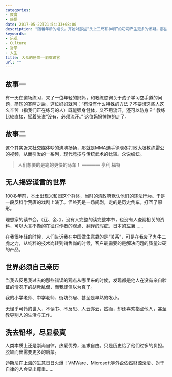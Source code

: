 ```yaml
---
categories:
- 教育
- 感悟
date: 2017-05-22T21:54:33+08:00
description: "随着年龄的增长，开始对那些“头上三尺有神明”的叨叨产生更多的怀疑。那些个道听途说的、屁股决定脑袋的偏见究竟该如何处置？当一大波僵尸来袭的时候，如何躲过？如何伪装？又如何拯救？"
keywords:
- 乐观
- Culture
- 哲学
- 人生
title: 大众的扭曲——戳穿谎言
url: ""
---
```


## 故事一

有一天在道场练习，来了一位年轻的妈妈，和教练咨询关于孩子学习空手道的问题，简短的寒暄之后，这位妈妈就问：“有没有什么特殊的方法？不要想这些人这么辛苦（指我们正在练习的人）既能强身健体，又不用流汗，还可以防身？” 教练比较直接，摇着头说“没有，必须流汗。” 这位妈妈悻悻的走了。

## 故事二

这个其实近来社交媒体吵的沸沸扬扬，那就是MMA选手徐晓冬打败太极教练雷公的视频，从而引发的一系列，现代竞技与传统武术的比较。众说纷纭。

> 人们想要的是跑的更快的马车！  ———— 亨利.福特

## 无人揭穿谎言的世界

100多年前，本土出现义和团这个群体，当时的清政府默认他们的违法行为。于是一段反科学荒唐的戏剧上演了。但终究是一场闹剧，走的是历史倒车，打回了原形。

理想家的读书会，《辽、金、》，没有人完整的读完整本书，也没有人查阅相关的资料，可以大言不惭的在征讨作者的观点、翻译的瑕疵、日本的左翼......

在我很年轻的时候，人们告诉我在中国做生意靠的是“关系”，可是在我废了九牛二虎之力，从纯粹的技术岗转到销售岗的时候，客户最需要的是解决问题的质量过硬的产品。

## 世界必须自己亲历

当我去反思我过去的那些错误的观点从哪里来的时候，发现都是他人在没有亲自验证的情况下的胡斥乱侃，而我却信以为真了。

我的小学老师、中学老师、街坊邻居、甚至是早熟的发小。

无怪乎可怜的世人，不读书、不反思、人云亦云，然而，却还喜欢指点他人，甚至教导别人的生活与工作。

## 洗去铅华，尽显极真

人类本质上还是崇尚自律，热爱优秀，追求自由。只是历史给了他们过多的负担。脱颖而出需要更多的启蒙。

迪斯尼在上海的生意日日火爆！VMWare、Microsoft等外企依然财源滚滚、对于自律的人会显出尊重......
